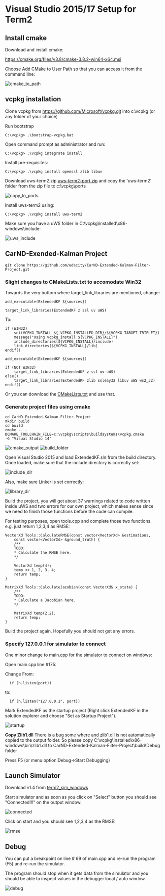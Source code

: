 # Visual Studio 2015/17 Setup for Term2

[//]: # (Image References)
[copy_to_ports]: ./images/copy_to_ports.png
[uws_include]: ./images/uws_include.png
[cmake_to_path]: ./images/cmake_to_path.png
[cmake_output]: ./images/cmake_output.png
[build_folder]: ./images/build_folder.png
[include_dir]: ./images/include_dir.png
[library_dir]: ./images/library_dir.png
[startup]: ./images/startup.png
[connected]: ./images/connected.png
[rmse]: ./images/rmse.png
[debug]: ./images/debug.png

## Install cmake

Download and install cmake:

https://cmake.org/files/v3.8/cmake-3.8.2-win64-x64.msi

Choose Add CMake to User Path so that you can access it from the command line:

![cmake_to_path]

## vcpkg installation

Clone vcpkg from https://github.com/Microsoft/vcpkg.git into c:\vcpkg (or any folder of your choice)

Run bootstrap

```
C:\vcpkg> .\bootstrap-vcpkg.bat
```

Open command prompt as administrator and run:

```
C:\vcpkg> .\vcpkg integrate install
```

Install pre-requisites:

```
C:\vcpkg> .\vcpkg install openssl zlib libuv
```

Download uws-term2.zip [uws-term2-port.zip](https://raw.githubusercontent.com/drganjoo/term2-setup/master/uws-term2-ports.zip) and copy the 'uws-term2' folder from the zip file to c:\vcpkg\ports

![copy_to_ports]

Install uws-term2 using:

```
C:\vcpkg> .\vcpkg install uws-term2
```

Make sure you have a uWS folder in C:\vcpkg\installed\x86-windows\include:

![uws_include]

## CarND-Exended-Kalman Project

```
git clone https://github.com/udacity/CarND-Extended-Kalman-Filter-Project.git
```

### Slight changes to CMakeLists.txt to accomodate Win32

Towards the very bottom where target_link_libraries are mentioned, change:

```
add_executable(ExtendedKF ${sources})

target_link_libraries(ExtendedKF z ssl uv uWS)
```

To:

```
if (WIN32)
    set(VCPKG_INSTALL ${_VCPKG_INSTALLED_DIR}/${VCPKG_TARGET_TRIPLET})
    message("Using vcpkg_install ${VCPKG_INSTALL}")
    include_directories(${VCPKG_INSTALL}/include)
    link_directories(${VCPKG_INSTALL}/lib)
endif()

add_executable(ExtendedKF ${sources})

if (NOT WIN32)
    target_link_libraries(ExtendedKF z ssl uv uWS)
else()
    target_link_libraries(ExtendedKF zlib ssleay32 libuv uWS ws2_32)
endif()
```

Or you can download the [CMakeLists.txt](CMakeLists.txt) and use that.

### Generate project files using cmake

```
cd CarND-Extended-Kalman-Filter-Project
mkdir build
cd build
cmake .. -DCMAKE_TOOLCHAIN_FILE=c:\vcpkg\scripts\buildsystems\vcpkg.cmake
-G "Visual Studio 14"
```

![cmake_output]
![build_folder]

Open Visual Studio 2015 and load ExtendedKF.sln from the build directory. Once loaded, make sure that the include directory is correctly set:

![include_dir]

Also, make sure Linker is set correctly:

![library_dir]

Build the project, you will get about 37 warnings related to code written inside uWS and two errors for our own project, which makes sense since we need to finish those functions before the code can compile.

For testing purposes, open tools.cpp and complete those two functions. e.g. just return 1,2,3,4 as RMSE:

```
VectorXd Tools::CalculateRMSE(const vector<VectorXd> &estimations,
	const vector<VectorXd> &ground_truth) {
	/**
	TODO:
	* Calculate the RMSE here.
	*/

	VectorXd temp(4);
	temp << 1, 2, 3, 4;
	return temp;
}

MatrixXd Tools::CalculateJacobian(const VectorXd& x_state) {
	/**
	TODO:
	* Calculate a Jacobian here.
	*/

	MatrixXd temp(2,2);
	return temp;
}
```

Build the project again. Hopefully you should not get any errors.

### Specify 127.0.0.1 for simulator to connect

One minor change to main.cpp for the simulator to connect on windows:

Open main.cpp line #175:

Change From:

```
  if (h.listen(port))
```

to:

```
  if (h.listen("127.0.0.1", port))

```

Mark ExtendedKF as the startup project (Right click ExtendedKF in the solution explorer and choose "Set as Startup Project").

![startup]

**Copy Zlib1.dll** There is a bug some where and zlib1.dll is not automatically copied to the output folder. So please copy C:\vcpkg\installed\x86-windows\bin\zlib1.dll to CarND-Extended-Kalman-Filter-Project\build\Debug folder

Press F5 (or menu option Debug->Start Debugging)

## Launch Simulator

Download v1.4 from [term2_sim_windows](https://github.com/udacity/self-driving-car-sim/releases)

Start simulator and as soon as you click on "Select" button you should see "Connected!!!" on the output window.

![connected]

Click on start and you should see 1,2,3,4 as the RMSE:

![rmse]

## Debug

You can put a breakpoint on line # 69 of main.cpp and re-run the program (F5) and re-run the simulator.

The program should stop when it gets data from the simulator and you should be able to inspect values in the debugger local / auto window.

![debug]
